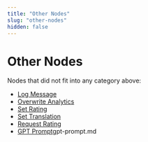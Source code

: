```yaml
---
title: "Other Nodes"
slug: "other-nodes"
hidden: false
---
```


# Other Nodes

Nodes that did not fit into any category above:

- [Log Message](log-message.md)
- [Overwrite Analytics](overwrite-analytics.md)
- [Set Rating](set-rating.md)
- [Set Translation](set-rating.md)
- [Request Rating](request-rating.md)
- [GPT Prompt]()gpt-prompt.md